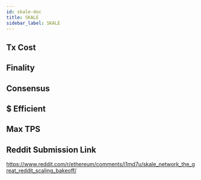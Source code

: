 ```yaml
---
id: skale-doc
title: SKALE
sidebar_label: SKALE
---
```


## Tx Cost

## Finality

## Consensus

## $ Efficient

## Max TPS

## Reddit Submission Link

https://www.reddit.com/r/ethereum/comments/i1md7u/skale_network_the_great_reddit_scaling_bakeoff/
